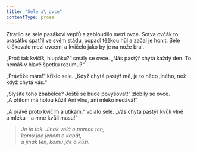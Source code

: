 ```yaml
---
title: "Sele a\_ovce"
contentType: prose
---
```


  

Ztratilo se sele pasákovi vepřů a zabloudilo mezi ovce. Sotva ovčák to prasátko spatřil ve svém stádu, popadl těžkou hůl a začal je honit. Sele kličkovalo mezi ovcemi a kvičelo jako by je na nože bral.

„Proč tak kvičíš, hlupáku?“ smály se ovce. „Nás pastýř chytá každý den. To nemáš v hlavě špetku rozumu?“

„Právěže mám!“ křiklo sele. „Když chytá pastýř mě, je to něco jiného, než když chytá vás.“

„Slyšíte toho zbabělce? Ještě se bude povyšovat!“ zlobily se ovce. „A přitom má holou kůži! Ani vlnu, ani mléko nedává!“

„A právě proto kvičím a utíkám,“ volalo sele. „Vás chytá pastýř kvůli vlně a mléku – a mne kvůli masu!“

> _Je to tak. Jinak volá o pomoc ten,  
> komu jde jenom o kabát,  
> a jinak ten, komu jde o kůži._
